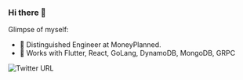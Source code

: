 ### Hi there 👋

<!--
**harshapulikollu/harshapulikollu** is a ✨ _special_ ✨ repository because its `README.md` (this file) appears on your GitHub profile.
 -->
Glimpse of myself:

- 🔭 Distinguished Engineer at MoneyPlanned.
- 🔭 Works with Flutter, React, GoLang, DynamoDB, MongoDB, GRPC
<!-- - 🌱 I’m currently learning ...
- 👯 I’m looking to collaborate on ...
- 🤔 I’m looking for help with ... 
- 💬 Ask me about Flutter.
- 📫 How to reach me: ...
- 😄 Pronouns: ...
- ⚡ Fun fact: ... -->

![Twitter URL](https://img.shields.io/twitter/url?style=social&url=https%3A%2F%2Ftwitter.com%2FPulikolluHarsha)
